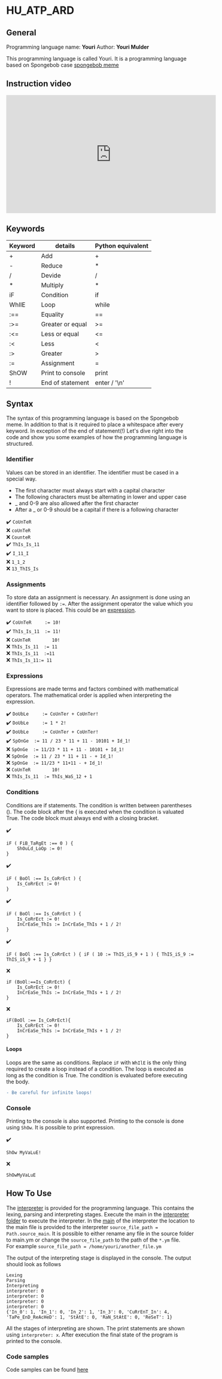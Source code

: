 # HU_ATP_ARD

## General
Programming language name:  **Youri**
Author:                     **Youri Mulder**

This programming language is called Youri. It is a programming language based on Spongebob case [spongebob meme](https://www.google.com/search?q=spongebob+mocking+meme&sxsrf=ALeKk01wwRb3FxAJ-eFPkkc8mbwIpe-exA:1588852253869&source=lnms&tbm=isch&sa=X&ved=2ahUKEwjqx8Tx16HpAhVGnaQKHQIcCF0Q_AUoAXoECA0QAw&biw=1920&bih=948#imgrc=1CN5p3lhOrjvXM)

## Instruction video
<iframe width="560" height="315" src="https://www.youtube.com/embed/wlndIwT0E5Y" frameborder="0" allow="accelerometer; autoplay; encrypted-media; gyroscope; picture-in-picture" allowfullscreen></iframe>

## Keywords
| Keyword | details          | Python equivalent |
|---------|------------------|-------------------|
| +       | Add              | +                 |
| -       | Reduce           | *                 |
| /       | Devide           | /                 |
| *       | Multiply         | *                 |
| iF      | Condition        | if                |
| WhIlE   | Loop             | while             |
| :==     | Equality         | ==                |
| :>=     | Greater or equal | >=                |
| :<=     | Less or equal    | <=                |
| :<      | Less             | <                 |
| :>      | Greater          | >                 |
| :=       | Assignment       | =                 |
| ShOW    | Print to console | print             |
| !       | End of statement | enter / '\n'      |

## Syntax
The syntax of this programming language is based on the Spongebob meme. In addition to that is it required to place a whitespace after every keyword. In exception of the end of statement(!) Let's dive right into the code and show you some examples of how the programming language is structured.

### Identifier
Values can be stored in an identifier. The identifier must be cased in a special way. 
* The first character must always start with a capital character
* The following characters must be alternating in lower and upper case
* _ and 0-9 are also allowed after the first character
* After a _ or 0-9 should be a capital if there is a following character

:heavy_check_mark:  `CoUnTeR` <br>
:x:                 `coUnTeR` <br>
:x:                 `CounteR` <br>
:heavy_check_mark:  `ThIs_Is_11` <br>
:heavy_check_mark:  `I_11_I` <br>
:x:                 `1_1_2` <br>
:x:                 `13_ThIS_Is` <br>


### Assignments
To store data an assignment is necessary. An assignment is done using an identifier followed by `:=`. After the assignment operator the value which you want to store is placed. This could be an [expression](#expressions).

:heavy_check_mark:  `CoUnTeR     := 10!` <br>
:heavy_check_mark:  `ThIs_Is_11  := 11!` <br>
:x:                 `CoUnTeR        10!` <br>
:x:                 `ThIs_Is_11  := 11` <br>
:x:                 `ThIs_Is_11  :=11` <br>
:x:                 `ThIs_Is_11:= 11` <br>


### Expressions
Expressions are made terms and factors combined with mathematical operators. The mathematical order is applied when interpreting the expression.

:heavy_check_mark:  `DoUbLe     := CoUnTer + CoUnTer!` <br>
:heavy_check_mark:  `DoUbLe     := 1 * 2!` <br>
:heavy_check_mark:  `DoUbLe     := CoUnTer + CoUnTer!` <br>
:heavy_check_mark:  `SpOnGe  := 11 / 23 * 11 + 11 - 10101 + Id_1!` <br>
:x:                 `SpOnGe  := 11/23 * 11 + 11 - 10101 + Id_1!` <br>
:x:                 `SpOnGe  := 11 / 23 * 11 + 11 - + Id_1!` <br>
:x:                 `SpOnGe  := 11/23 * 11+11 - + Id_1!` <br>
:x:                 `CoUnTeR        10!` <br>
:x:                 `ThIs_Is_11  := ThIs_WaS_12 + 1` <br>

### Conditions
Conditions are if statements. The condition is written between parentheses (). The code block after the { is executed when the condition is valuated True. The code block must always end with a closing bracket.

:heavy_check_mark: 
``` 
iF ( FiB_TaRgEt :== 0 ) {
    ShOuLd_LoOp := 0!
}
```

:heavy_check_mark: 
``` 
iF ( BoOl :== Is_CoRrEct ) {
    Is_CoRrEct := 0!
}
```

:heavy_check_mark: 
``` 
iF ( BoOl :== Is_CoRrEct ) {
    Is_CoRrEct := 0!
    InCrEaSe_ThIs := InCrEaSe_ThIs + 1 / 2!
}
```

:heavy_check_mark: 
``` 
iF ( BoOl :== Is_CoRrEct ) { iF ( 10 := ThIS_iS_9 + 1 ) { ThIS_iS_9 := ThIS_iS_9 + 1 } }
```

:x: 
``` 
iF (BoOl:==Is_CoRrEct) {
    Is_CoRrEct := 0!
    InCrEaSe_ThIs := InCrEaSe_ThIs + 1 / 2!
}
```

:x: 
``` 
iF(BoOl :== Is_CoRrEct){
    Is_CoRrEct := 0!
    InCrEaSe_ThIs := InCrEaSe_ThIs + 1 / 2!
}
```

#### Loops
Loops are the same as conditions. Replace `iF` with `WhIlE` is the only thing required to create a loop instead of a condition. The loop is executed as long as the condition is True. The condition is evaluated before executing the body.
```diff
- Be careful for infinite loops!
```

### Console
Printing to the console is also supported. Printing to the console is done using `ShOw`. It is possible to print expression.


:heavy_check_mark:  
``` 
ShOw MyVaLuE!
```
:x: 
``` 
ShOwMyVaLuE
```

## How To Use
The [interpreter](https://github.com/YouriMulder/HU_ATP_ARD/tree/master/interpreter) is provided for the programming language. This contains the lexing, parsing and interpreting stages. Execute the main in the [interpreter folder](https://github.com/YouriMulder/HU_ATP_ARD/tree/master/interpreter) to execute the interpreter. In the [main](https://github.com/YouriMulder/HU_ATP_ARD/blob/master/interpreter/main.py) of the interpreter the location to the main file is provided to the interpreter `source_file_path = Path.source_main`. It is possible to either rename any file in the source folder to main.ym or change the `source_file_path` to the path of the `*.ym` file. <br>
For example `source_file_path = /home/youri/another_file.ym`<br>

The output of the interpreting stage is displayed in the console. The output should look as follows

```
Lexing
Parsing
Interpreting
interpreter: 0
interpreter: 0
interpreter: 0
interpreter: 0
{'In_0': 1, 'In_1': 0, 'In_2': 1, 'In_3': 0, 'CuRrEnT_In': 4, 'TaPe_EnD_ReAcHeD': 1, 'StAtE': 0, 'RaN_StAtE': 0, 'ReSeT': 1}
```

All the stages of interpreting are shown. The print statements are shown using `interpreter: x`.
After execution the final state of the program is printed to the console.


### Code samples
Code samples can be found [here](https://github.com/YouriMulder/HU_ATP_ARD/tree/master/source)

